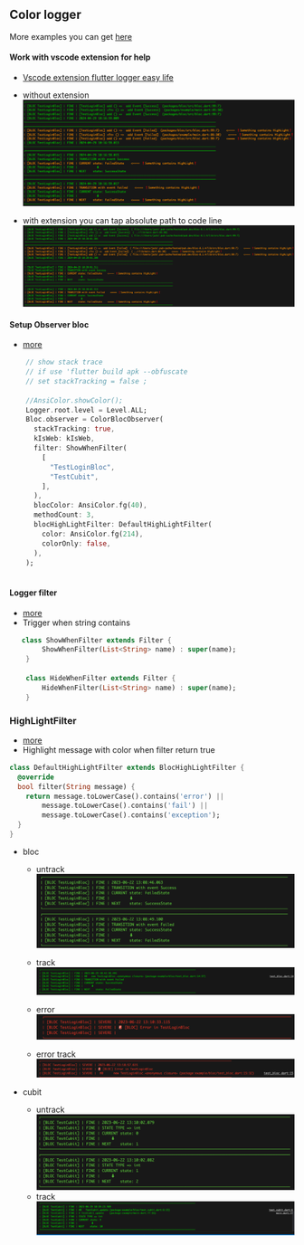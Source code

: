 ## Color logger 

More examples you can get [here](https://github.com/jack-fan1991/flutter_color_observer_logger/blob/main/example/lib/main.dart)


#### Work with vscode extension for help 
* [Vscode extension flutter logger easy life](https://marketplace.visualstudio.com/items?itemName=jackFan.lazy-jack-flutter-logger-easy-life)

* without extension
![](./assets/obs_logger_bad.png)
* with extension you can tap absolute path to code line
![](./assets/obs_logger_good.png)




#### Setup Observer bloc
* [more](example/lib/main.dart) 
``` dart
    // show stack trace
    // if use 'flutter build apk --obfuscate  
    // set stackTracking = false ;

    //AnsiColor.showColor();
    Logger.root.level = Level.ALL;
    Bloc.observer = ColorBlocObserver(
      stackTracking: true,
      kIsWeb: kIsWeb,
      filter: ShowWhenFilter(
        [
          "TestLoginBloc",
          "TestCubit",
        ],
      ),
      blocColor: AnsiColor.fg(40),
      methodCount: 3,
      blocHighLightFilter: DefaultHighLightFilter(
        color: AnsiColor.fg(214),
        colorOnly: false,
      ),
    );
    
```
#### Logger filter
* [more](lib/src/logger_filter.dart) 
* Trigger when string contains

``` dart
   class ShowWhenFilter extends Filter {
        ShowWhenFilter(List<String> name) : super(name);
    }    

    class HideWhenFilter extends Filter {
        HideWhenFilter(List<String> name) : super(name);
    }

```

### HighLightFilter 
* [more](lib/src/bloc_hight_light_filter.dart) 
*  Highlight message with color when filter return true

```dart
class DefaultHighLightFilter extends BlocHighLightFilter {
  @override
  bool filter(String message) {
    return message.toLowerCase().contains('error') ||
        message.toLowerCase().contains('fail') ||
        message.toLowerCase().contains('exception');
  }
}


```


* bloc 

    * untrack
        <img src="https://github.com/jack-fan1991/flutter_color_observer_logger/blob/main/assets/bloc.png?raw=true">
    * track
        <img src="https://github.com/jack-fan1991/flutter_color_observer_logger/blob/main/assets/bloc_track.png?raw=true">
        
    * error
        <img src="https://github.com/jack-fan1991/flutter_color_observer_logger/blob/main/assets/bloc_error.png?raw=true">
    * error track
        <img src="https://github.com/jack-fan1991/flutter_color_observer_logger/blob/main/assets/bloc_error_track.png?raw=true">

* cubit
    * untrack
        <img src="https://github.com/jack-fan1991/flutter_color_observer_logger/blob/main/assets/cubit.png?raw=true">
    * track
        <img src="https://github.com/jack-fan1991/flutter_color_observer_logger/blob/main/assets/cubit_track.png?raw=true">

  